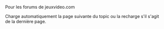 Pour les forums de jeuxvideo.com

Charge automatiquement la page suivante du topic ou la recharge s'il s'agit de la dernière page.
